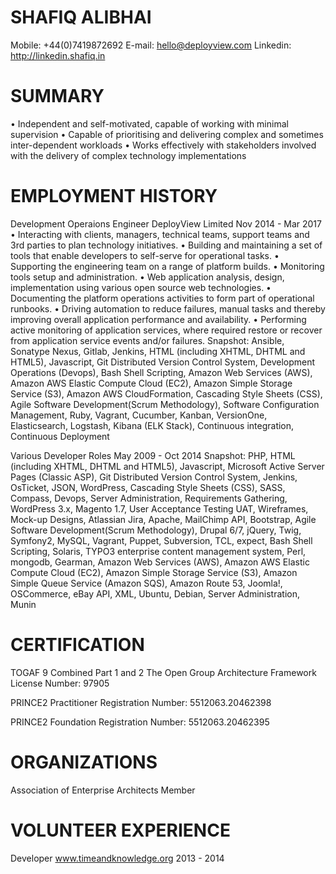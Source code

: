SHAFIQ ALIBHAI
===============
Mobile: +44(0)7419872692
E-mail: hello@deployview.com
Linkedin: http://linkedin.shafiq.in

SUMMARY
=======
• Independent and self-motivated, capable of working with minimal supervision
• Capable of prioritising and delivering complex and sometimes inter-dependent workloads
• Works effectively with stakeholders involved with the delivery of complex technology implementations


EMPLOYMENT HISTORY
===================
Development Operaions Engineer
DeployView Limited                       Nov 2014 - Mar 2017
• Interacting with clients, managers, technical teams, support teams and 3rd parties to plan technology initiatives.
• Building and maintaining a set of tools that enable developers to self-serve for operational tasks.
• Supporting the engineering team on a range of platform builds.
• Monitoring tools setup and administration.
• Web application analysis, design, implementation using various open source web technologies.
• Documenting the platform operations activities to form part of operational runbooks.
• Driving automation to reduce failures, manual tasks and thereby improving overall application performance and availability.
• Performing active monitoring of application services, where required restore or recover from application service events and/or failures.
Snapshot:
Ansible, Sonatype Nexus, Gitlab, Jenkins, HTML (including XHTML, DHTML and HTML5), Javascript, Git Distributed Version Control System, 
Development Operations (Devops), Bash Shell Scripting, Amazon Web Services (AWS), Amazon AWS Elastic Compute Cloud (EC2), 
Amazon Simple Storage Service (S3), Amazon AWS CloudFormation, Cascading Style Sheets (CSS), Agile Software Development(Scrum Methodology), 
Software Configuration Management, Ruby, Vagrant, Cucumber, Kanban, VersionOne, Elasticsearch, Logstash, Kibana (ELK Stack), 
Continuous integration, Continuous Deployment

Various Developer Roles                  May 2009 - Oct 2014
Snapshot:
PHP, HTML (including XHTML, DHTML and HTML5), Javascript, Microsoft Active Server Pages (Classic ASP), Git Distributed Version Control System, 
Jenkins, OsTicket, JSON, WordPress, Cascading Style Sheets (CSS), SASS, Compass, Devops, Server Administration, Requirements Gathering, 
WordPress 3.x, Magento 1.7, User Acceptance Testing UAT, Wireframes, Mock-up Designs, Atlassian Jira, Apache,  MailChimp API, Bootstrap, 
Agile Software Development(Scrum Methodology), Drupal 6/7, jQuery, Twig, Symfony2, MySQL, Vagrant, Puppet, Subversion, TCL, expect, 
Bash Shell Scripting, Solaris, TYPO3 enterprise content management system, Perl, mongodb, Gearman, Amazon Web Services (AWS), 
Amazon AWS Elastic Compute Cloud (EC2), Amazon Simple Storage Service (S3), Amazon Simple Queue Service (Amazon SQS), Amazon Route 53, 
Joomla!, OSCommerce, eBay API, XML, Ubuntu, Debian, Server Administration, Munin


CERTIFICATION
==============
TOGAF 9 Combined Part 1 and 2
The Open Group Architecture Framework
License Number: 97905

PRINCE2 Practitioner
Registration Number: 5512063.20462398

PRINCE2 Foundation
Registration Number: 5512063.20462395


ORGANIZATIONS
=============
Association of Enterprise Architects
Member


VOLUNTEER EXPERIENCE
=====================
Developer
www.timeandknowledge.org 2013 - 2014

